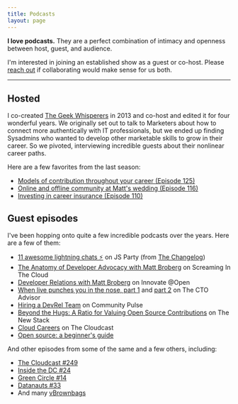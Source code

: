 ```yaml
---
title: Podcasts
layout: page
---
```


**I love podcasts.** They are a perfect combination of intimacy and openness between host, guest, and audience. 

I'm interested in joining an established show as a guest or co-host. Please [reach out](mailto:matthewbbroberg+io@gmail.com) if collaborating would make sense for us both.

---

## Hosted

I co-created [The Geek Whisperers](https://geek-whisperers.com) in 2013 and co-host and edited it for four wonderful years. We originally set out to talk to Marketers about how to connect more authentically with IT professionals, but we ended up finding Sysadmins who wanted to develop other marketable skills to grow in their career. So we pivoted, interviewing incredible guests about their nonlinear career paths.

Here are a few favorites from the last season:

- [Models of contribution throughout your career (Episode 125)](http://geek-whisperers.com/2016/11/models-of-contribution-throughout-your-career-episode-125/)
- [Online and offline community at Matt's wedding (Episode 116)](http://geek-whisperers.com/2016/07/online-and-offline-community-at-matts-wedding-episode-116/)
- [Investing in career insurance (Episode 110)](http://geek-whisperers.com/2016/04/investing-in-career-insurance-vmware-user-group-recap-episode-110/)

## Guest episodes

I've been hopping onto quite a few  incredible podcasts over the years. Here are a few of them:

- [11 awesome lightning chats ⚡️](https://changelog.com/jsparty/100) on JS Party (from [The Changelog](https://changelog.com))
- [The Anatomy of Developer Advocacy with Matt Broberg](https://www.screaminginthecloud.com/episodes/the-anatomy-of-developer-advocacy-with-matt-broberg) on Screaming In The Cloud
- [Developer Relations with Matt Broberg](https://podcasts.apple.com/us/podcast/innovate-open/id498373813) on Innovate @Open
- [When live punches you in the nose, part 1](https://www.thectoadvisor.com/podcast/2018/10/22/when-life-punches-you-in-the-nose) and [part 2](https://www.thectoadvisor.com/podcast/2019/4/8/punched-in-the-nose-part-2) on The CTO Advisor
- [Hiring a DevRel Team](http://communitypulse.io/22-hiring-devrel-team/) on Community Pulse
- [Beyond the Hugs: A Ratio for Valuing Open Source Contributions](https://thenewstack.io/beyond-the-hugs-a-ratio-for-valuing-open-source-contributions/) on The New Stack
- [Cloud Careers](https://www.thecloudcast.net/2017/08/the-cloudcast-307-cloud-careers-after.html) on The Cloudcast
- [Open source: a beginner's guide](https://soundcloud.com/buzzword-bingo/open-source-beginners-guide)

And other episodes from some of the same and a few others, including: 

- [The Cloudcast #249](https://www.thecloudcast.net/2016/04/blog-post.html)
- [Inside the DC #24](http://www.inthedc.com/wp/the-hot-aisle-open-source-your-holidays-with-matt-brender-episode-24/)
- [Green Circle #14](https://greencircle.vmturbo.com/community/industry-perspectives/blog/2016/04/12/gc-on-demand-ep-14-intel-sdi-x-snap-and-more-with-matthew-brender-mjbrender)
- [Datanauts #33](http://packetpushers.net/podcast/podcasts/datanauts-033-making-telemetry-snap-intels-open-framework/)
- And many [vBrownbags](https://vbrownbag.com/)